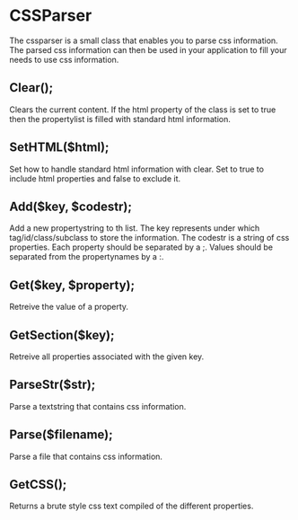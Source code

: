 # CSSParser
The cssparser is a small class that enables you to parse css information.
The parsed css information can then be used in your application to fill your needs to use css information.

## Clear();
Clears the current content. If the html property of the class is set to true then the propertylist is filled with standard html information.

## SetHTML($html);
Set how to handle standard html information with clear. Set to true to include html properties and false to exclude it.

## Add($key, $codestr);
Add a new propertystring to th list. The key represents under which tag/id/class/subclass to store the information.
The codestr is a string of css properties. Each property should be separated by a ;. Values should be separated from the propertynames by a :.

## Get($key, $property);
Retreive the value of a property.

## GetSection($key);
Retreive all properties associated with the given key.

## ParseStr($str);
Parse a textstring that contains css information.

## Parse($filename);
Parse a file that contains css information.

## GetCSS();
Returns a brute style css text compiled of the different properties.